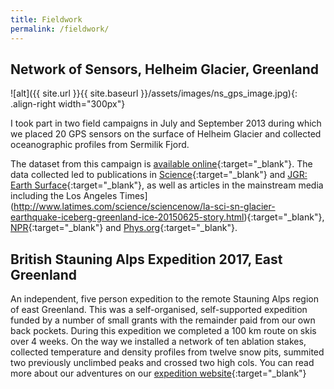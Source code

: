 ```yaml
---
title: Fieldwork
permalink: /fieldwork/
---
```


## Network of Sensors, Helheim Glacier, Greenland

![alt]({{ site.url }}{{ site.baseurl }}/assets/images/ns_gps_image.jpg){: .align-right width="300px"}

I took part in two field campaigns in July and September 2013 during which we placed 20 GPS sensors on the surface of Helheim Glacier and collected oceanographic profiles from Sermilik Fjord.

The dataset from this campaign is [available online](http://www.unavco.org/data/doi/doi:10.7283/T55X278X){:target="_blank"}. The data collected led to publications in [Science](http://science.sciencemag.org/content/349/6245/305){:target="_blank"} and [JGR: Earth Surface](http://onlinelibrary.wiley.com/doi/10.1002/2015JF003531/full){:target="_blank"}, as well as articles in the mainstream media including the Los Angeles Times](http://www.latimes.com/science/sciencenow/la-sci-sn-glacier-earthquake-iceberg-greenland-ice-20150625-story.html){:target="_blank"}, [NPR](http://www.npr.org/sections/thetwo-way/2015/06/25/417457888/study-reveals-what-happens-during-a-glacial-earthquake){:target="_blank"} and [Phys.org](https://phys.org/news/2015-06-backward-moving-glacier-scientists-glacial-earthquakes.html){:target="_blank"}.

## British Stauning Alps Expedition 2017, East Greenland

An independent, five person expedition to the remote Stauning Alps region of east Greenland. This was a self-organised, self-supported expedition funded by a number of small grants with the remainder paid from our own back pockets. During this expedition we completed a 100 km route on skis over 4 weeks. On the way we installed a network of ten ablation stakes, collected temperature and density profiles from twelve snow pits, summited two previously unclimbed peaks and crossed two high cols. You can read more about our adventures on our [expedition website](http://olivermentz.com/Greenland2017/){:target="_blank"}

